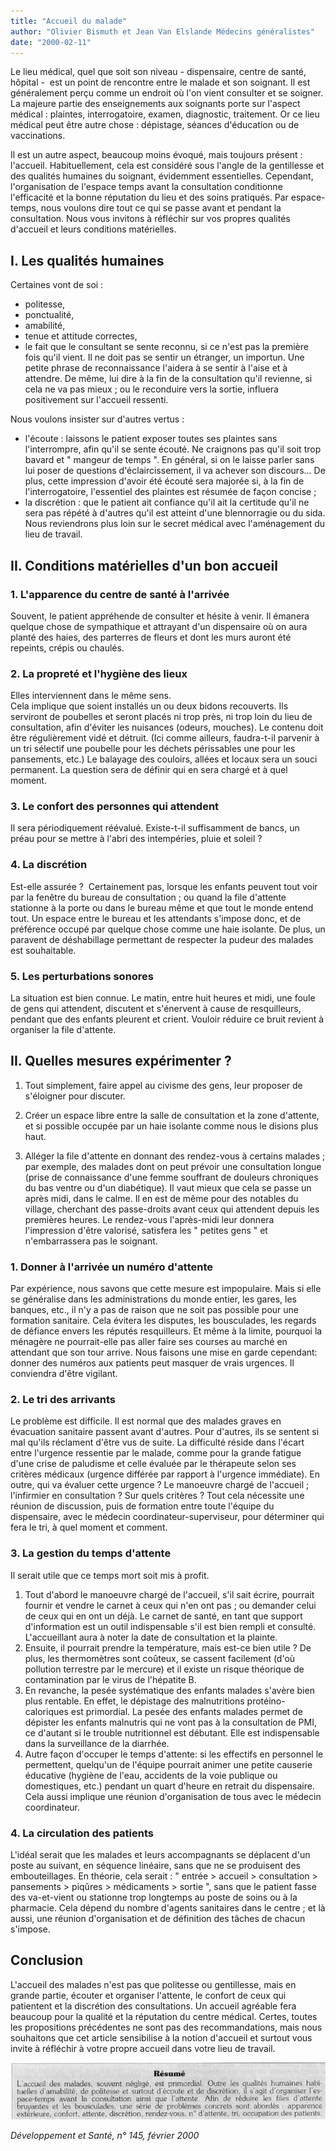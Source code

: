 ```yaml
---
title: "Accueil du malade"
author: "Olivier Bismuth et Jean Van Elslande Médecins généralistes"
date: "2000-02-11"
---
```


Le lieu médical, quel que soit son niveau - dispensaire, centre de santé, hôpital -  est un point de rencontre entre le malade et son soignant. Il est généralement perçu comme un endroit où l'on vient consulter et se soigner. La majeure partie des enseignements aux soignants porte sur l'aspect médical : plaintes, interrogatoire, examen, diagnostic, traitement. Or ce lieu médical peut être autre chose : dépistage, séances d'éducation ou de vaccinations.

Il est un autre aspect, beaucoup moins évoqué, mais toujours présent :  l'accueil. Habituellement, cela est considéré sous l'angle de la gentillesse et des qualités humaines du soignant, évidemment essentielles. Cependant, l'organisation de l'espace temps avant la consultation conditionne l'efficacité et la bonne réputation du lieu et des soins pratiqués. Par espace-temps, nous voulons dire tout ce qui se passe avant et pendant la consultation. Nous vous invitons à réfléchir sur vos propres qualités d'accueil et leurs conditions matérielles.

## I. Les qualités humaines

Certaines vont de soi :

- politesse,
- ponctualité,
- amabilité,
- tenue et attitude correctes,
- le fait que le consultant se sente reconnu, si ce n'est pas la première fois qu'il vient. Il ne doit pas se sentir un étranger, un importun. Une petite phrase de reconnaissance l'aidera à se sentir à l'aise et à attendre. De même, lui dire à la fin de la consultation qu'il revienne, si cela ne va pas mieux ; ou le reconduire vers la sortie, influera positivement sur l'accueil ressenti.

Nous voulons insister sur d'autres vertus :

- l'écoute : laissons le patient exposer toutes ses plaintes sans l'interrompre, afin qu'il se sente écouté. Ne craignons pas qu'il soit trop bavard et " mangeur de temps ". En général, si on le laisse parler sans lui poser de questions d'éclaircissement, il va achever son discours... De plus, cette impression d'avoir été écouté sera majorée si, à la fin de l'interrogatoire, l'essentiel des plaintes est résumée de façon concise ;
- la discrétion : que le patient ait confiance qu'il ait la certitude qu'il ne sera pas répété à d'autres qu'il est atteint d'une blennorragie ou du sida. Nous reviendrons plus loin sur le secret médical avec l'aménagement du lieu de travail.

## II. Conditions matérielles d'un bon accueil

### 1. L'apparence du centre de santé à l'arrivée

Souvent, le patient appréhende de consulter et hésite à venir. Il émanera quelque chose de sympathique et attrayant d'un dispensaire où on aura planté des haies, des parterres de fleurs et dont les murs auront été repeints, crépis ou chaulés.

### 2. La propreté et l'hygiène des lieux

Elles interviennent dans le même sens.  
Cela implique que soient installés un ou deux bidons recouverts. Ils serviront de poubelles et seront placés ni trop près, ni trop loin du lieu de consultation, afin d'éviter les nuisances (odeurs, mouches). Le contenu doit être régulièrement vidé et détruit. (Ici comme ailleurs, faudra-t-il parvenir à un tri sélectif une poubelle pour les déchets périssables une pour les pansements, etc.) Le balayage des couloirs, allées et locaux sera un souci permanent. La question sera de définir qui en sera chargé et à quel moment.

### 3. Le confort des personnes qui attendent

Il sera périodiquement réévalué. Existe-t-il suffisamment de bancs, un préau pour se mettre à l'abri des intempéries, pluie et soleil ?

### 4. La discrétion

Est-elle assurée ?  Certainement pas, lorsque les enfants peuvent tout voir par la fenêtre du bureau de consultation ; ou quand la file d'attente stationne à la porte ou dans le bureau même et que tout le monde entend tout. Un espace entre le bureau et les attendants s'impose donc, et de préférence occupé par quelque chose comme une haie isolante. De plus, un paravent de déshabillage permettant de respecter la pudeur des malades est souhaitable.

### 5. Les perturbations sonores

La situation est bien connue. Le matin, entre huit heures et midi, une foule de gens qui attendent, discutent et s'énervent à cause de resquilleurs, pendant que des enfants pleurent et crient. Vouloir réduire ce bruit revient à organiser la file d'attente.

## II. Quelles mesures expérimenter ?

1.  Tout simplement, faire appel au civisme des gens, leur proposer de s'éloigner pour discuter.

2.  Créer un espace libre entre la salle de consultation et la zone d'attente, et si possible occupée par un haie isolante comme nous le disions plus haut.

3.  Alléger la file d'attente en donnant des rendez-vous à certains malades ; par exemple, des malades dont on peut prévoir une consultation longue (prise de connaissance d'une femme souffrant de douleurs chroniques du bas ventre ou d'un diabétique). Il vaut mieux que cela se passe un après midi, dans le calme. Il en est de même pour des notables du village, cherchant des passe-droits avant ceux qui attendent depuis les premières heures. Le rendez-vous l'après-midi leur donnera l'impression d'être valorisé, satisfera les " petites gens " et n'embarrassera pas le soignant.

### 1. Donner à l'arrivée un numéro d'attente

Par expérience, nous savons que cette mesure est impopulaire. Mais si elle se généralise dans les administrations du monde entier, les gares, les banques, etc., il n'y a pas de raison que ne soit pas possible pour une formation sanitaire. Cela évitera les disputes, les bousculades, les regards de défiance envers les réputés resquilleurs. Et même à la limite, pourquoi la ménagère ne pourrait-elle pas aller faire ses courses au marché en attendant que son tour arrive. Nous faisons une mise en garde cependant: donner des numéros aux patients peut masquer de vrais urgences. Il conviendra d'être vigilant.

### 2. Le tri des arrivants

Le problème est difficile. Il est normal que des malades graves en évacuation sanitaire passent avant d'autres. Pour d'autres, ils se sentent si mal qu'ils réclament d'être vus de suite. La difficulté réside dans l'écart entre l'urgence ressentie par le malade, comme pour la grande fatigue d'une crise de paludisme et celle évaluée par le thérapeute selon ses critères médicaux (urgence différée par rapport à l'urgence immédiate). En outre, qui va évaluer cette urgence ? Le manoeuvre chargé de l'accueil ; l'infirmier en consultation ? Sur quels critères ? Tout cela nécessite une réunion de discussion, puis de formation entre toute l'équipe du dispensaire, avec le médecin coordinateur-superviseur, pour déterminer qui fera le tri, à quel moment et comment.

### 3. La gestion du temps d'attente

Il serait utile que ce temps mort soit mis à profit.

1.  Tout d'abord le manoeuvre chargé de l'accueil, s'il sait écrire, pourrait fournir et vendre le carnet à ceux qui n'en ont pas ; ou demander celui de ceux qui en ont un déjà. Le carnet de santé, en tant que support d'information est un outil indispensable s'il est bien rempli et consulté. L'accueillant aura à noter la date de consultation et la plainte.
2.  Ensuite, il pourrait prendre la température, mais est-ce bien utile ? De plus, les thermomètres sont coûteux, se cassent facilement (d'où pollution terrestre par le mercure) et il existe un risque théorique de contamination par le virus de l'hépatite B.
3.  En revanche, la pesée systématique des enfants malades s'avère bien plus rentable. En effet, le dépistage des malnutritions protéino-caloriques est primordial. La pesée des enfants malades permet de dépister les enfants malnutris qui ne vont pas à la consultation de PMI, ce d'autant si le trouble nutritionnel est débutant. Elle est indispensable dans la surveillance de la diarrhée.
4.  Autre façon d'occuper le temps d'attente: si les effectifs en personnel le permettent, quelqu'un de l'équipe pourrait animer une petite causerie éducative (hygiène de l'eau, accidents de la voie publique ou domestiques, etc.) pendant un quart d'heure en retrait du dispensaire. Cela aussi implique une réunion d'organisation de tous avec le médecin coordinateur.

### 4. La circulation des patients

L'idéal serait que les malades et leurs accompagnants se déplacent d'un poste au suivant, en séquence linéaire, sans que ne se produisent des embouteillages. En théorie, cela serait : " entrée > accueil > consultation > pansements > piqûres > médicaments > sortie ", sans que le patient fasse des va-et-vient ou stationne trop longtemps au poste de soins ou à la pharmacie. Cela dépend du nombre d'agents sanitaires dans le centre ; et là aussi, une réunion d'organisation et de définition des tâches de chacun s'impose.

## Conclusion

L'accueil des malades n'est pas que politesse ou gentillesse, mais en grande partie, écouter et organiser l'attente, le confort de ceux qui patientent et la discrétion des consultations. Un accueil agréable fera beaucoup pour la qualité et la réputation du centre médical. Certes, toutes les propositions précédentes ne sont pas des recommandations, mais nous souhaitons que cet article sensibilise à la notion d'accueil et surtout vous invite à réfléchir à votre propre accueil dans votre lieu de travail.

![](i871-1.jpg)

*Développement et Santé, n° 145, février 2000*
